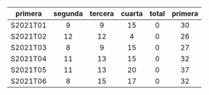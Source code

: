 |  primera  |  segunda  |  tercera  |  cuarta  |  total  |  primera  |
|:---------:|:---------:|:---------:|:--------:|:-------:|:---------:|
| S2021T01  |     9     |     9     |    15    |    0    |    30     |
| S2021T02  |    12     |    12     |    4     |    0    |    26     |
| S2021T03  |     8     |     9     |    15    |    0    |    27     |
| S2021T04  |    11     |    13     |    15    |    0    |    32     |
| S2021T05  |    11     |    13     |    20    |    0    |    37     |
| S2021T06  |     8     |    15     |    17    |    0    |    32     |